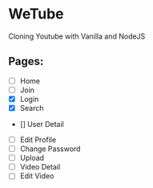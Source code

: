 # WeTube


Cloning Youtube with Vanilla and NodeJS

## Pages:

- [ ] Home
- [ ] Join
- [x] Login
- [x] Search
- [] User Detail
- [ ] Edit Profile
- [ ] Change Password
- [ ] Upload
- [ ] Video Detail
- [ ] Edit Video